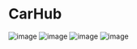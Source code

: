 # CarHub

![image](https://github.com/rahul8864/carhub_next_js_mastery/assets/74202040/a7d1f8c3-eb7b-4da3-91ba-b3bdffeeac32)
![image](https://github.com/rahul8864/carhub_next_js_mastery/assets/74202040/bf5bab97-a028-4464-926d-c707d451f032)
![image](https://github.com/rahul8864/carhub_next_js_mastery/assets/74202040/5d561d63-73f6-43a9-8ea7-12bf9109bd48)
![image](https://github.com/rahul8864/carhub_next_js_mastery/assets/74202040/a62a8b8b-dfb7-4556-92e4-8a5835a97593)




